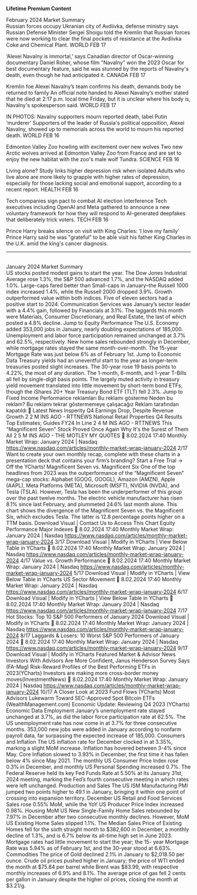**Lifetime Premium Content**

February 2024 Market Summary <br>
Russian forces occupy Ukranian city of Avdiivka, defense ministry says
Russian Defense Minister Sergei Shoigu told the Kremlin that Russian forces were now working to clear the final pockets of resistance at the Avdiivka Coke and Chemical Plant.
WORLD
FEB 17

‘Alexei Navalny is immortal,’ says Canadian director of Oscar-winning documentary
Daniel Roher, whose film "Navalny" won the 2023 Oscar for best documentary feature, said he was stunned by the reports of Navalny's death, even though he had anticipated it.
CANADA
FEB 17

Kremlin foe Alexei Navalny’s team confirms his death, demands body be returned to family
An official note handed to Alexei Navalny’s mother stated that he died at 2:17 p.m. local time Friday, but it is unclear where his body is, Navalny's spokesperson said.
WORLD
FEB 17

IN PHOTOS: Navalny supporters mourn reported death, label Putin ‘murderer’
Supporters of the leader of Russia's political opposition, Alexei Navalny, showed up to memorials across the world to mourn his reported death.
WORLD
FEB 16

Edmonton Valley Zoo howling with excitement over new wolves
Two new Arctic wolves arrived at Edmonton Valley Zoo from France and are set to enjoy the new habitat with the zoo's male wolf Tundra.
SCIENCE
FEB 16

Living alone? Study links higher depression risk when isolated
Adults who live alone are more likely to grapple with higher rates of depression, especially for those lacking social and emotional support, according to a recent report.
HEALTH
FEB 16

Tech companies sign pact to combat AI election interference
Tech executives including OpenAI and Meta gathered to announce a new voluntary framework for how they will respond to AI-generated deepfakes that deliberately trick voters.
TECH
FEB 16

Prince Harry breaks silence on visit with King Charles: ‘I love my family’
Prince Harry said he was "grateful" to be able visit his father King Charles in the U.K. amid the king's cancer diagnosis.

-------

<br>January 2024 Market Summary<br>
US stocks posted modest gains to start the year. The Dow Jones Industrial Average rose 1.3%, the S&P 500 advanced
1.7%, and the NASDAQ added 1.0%. Large-caps fared better than Small-caps in January–the Russell 1000 index increased 1.4%, while
the Russell 2000 dropped 3.9%. Growth outperformed value within both indices.
Five of eleven sectors had a positive start to 2024. Communication Services was January’s sector leader with a 4.4% gain, followed
by Financials at 3.1%. The laggards this month were Materials, Consumer Discretionary, and Real Estate, the last of which posted a 4.8%
decline.
Jump to Equity Performance
The U.S. Economy added 353,000 jobs in January, nearly doubling expectations of 185,000. Unemployment and labor force
participation remained unchanged at 3.7% and 62.5%, respectively. New home sales rebounded strongly in December, while mortgage
rates stayed the same month-over-month. The 15-year Mortgage Rate was just below 6% as of February 1st.
Jump to Economic Data
Treasury yields had an uneventful start to the year as longer-term treasuries posted slight increases. The 30-year rose 19 basis points to
4.22%, the most of any duration. The 1-month, 6-month, and 1-year T-Bills all fell by single-digit basis points. The largely muted activity in
treasury yield movement translated into little movement by short-term bond ETFs, though the iShares 20+ Year Treasury Bond ETF (TLT)
fell 2.3%.
Jump to Fixed Income Performance
reklamları
Bu reklamı gösterme Neden bu reklam?
Bu reklamı tekrar göstermemeye çalışacağız Reklam tarafından kapatıldı

Latest
News
Insperity Q4 Earnings Drop,
Despite Revenue Growth
2 2 M INS AGO - RTTNEWS
National Retail Properties Q4
Results Top Estimates;
Guides FY24 In Line
2 4 M INS AGO - RTTNEWS
This "Magnificent Seven"
Stock Proved Once Again
Why It's the Surest of Them
All
2 5 M INS AGO - THE MOTLEY
MY QUOTES 
8.02.2024 17:40 Monthly Market Wrap: January 2024 | Nasdaq
https://www.nasdaq.com/articles/monthly-market-wrap-january-2024 2/17
Want to create your own monthly recap, complete with these charts in a presentation deck that contains your firm’s branding? Start a Free
Trial →
Off the YCharts! Magnificent Seven vs. Magnificent Six
One of the top headlines from 2023 was the outperformance of the “Magnificent Seven” mega-cap stocks: Alphabet (GOOG, GOOGL),
Amazon (AMZN), Apple (AAPL), Meta Platforms (META), Microsoft (MSFT), NVIDIA (NVDA), and Tesla (TSLA).
However, Tesla has been the underperformer of this group over the past twelve months. The electric vehicle manufacturer has risen 8.1%
since last February, and plummeted 24.6% last month alone. This chart shows the divergence of the Magnificent Seven vs. the Magnificent
Six, which excludes Tesla. The latter is 12.8 percentage points higher on a TTM basis.
Download Visual | Contact Us to Access This Chart
Equity Performance
Major Indexes

8.02.2024 17:40 Monthly Market Wrap: January 2024 | Nasdaq
https://www.nasdaq.com/articles/monthly-market-wrap-january-2024 3/17
Download Visual | Modify in YCharts | View Below Table in YCharts

8.02.2024 17:40 Monthly Market Wrap: January 2024 | Nasdaq
https://www.nasdaq.com/articles/monthly-market-wrap-january-2024 4/17
Value vs. Growth Performance

8.02.2024 17:40 Monthly Market Wrap: January 2024 | Nasdaq
https://www.nasdaq.com/articles/monthly-market-wrap-january-2024 5/17
Download Visual | Modify in YCharts | View Below Table in YCharts
US Sector Movement

8.02.2024 17:40 Monthly Market Wrap: January 2024 | Nasdaq
https://www.nasdaq.com/articles/monthly-market-wrap-january-2024 6/17
Download Visual | Modify in YCharts | View Below Table in YCharts

8.02.2024 17:40 Monthly Market Wrap: January 2024 | Nasdaq
https://www.nasdaq.com/articles/monthly-market-wrap-january-2024 7/17
Hot Stocks: Top 10 S&P 500 Performers of January 2024
Download Visual | Modify in YCharts

8.02.2024 17:40 Monthly Market Wrap: January 2024 | Nasdaq
https://www.nasdaq.com/articles/monthly-market-wrap-january-2024 8/17
Laggards & Losers: 10 Worst S&P 500 Performers of January 2024

8.02.2024 17:40 Monthly Market Wrap: January 2024 | Nasdaq
https://www.nasdaq.com/articles/monthly-market-wrap-january-2024 9/17
Download Visual | Modify in YCharts
Featured Market & Advisor News
Investors With Advisors Are More Confident, Janus Henderson Survey Says (FA-Mag)
Risk-Reward Profiles of the Best Performing ETFs in 2023(YCharts)
Investors are making more cross-border money moves(InvestmentNews)

8.02.2024 17:40 Monthly Market Wrap: January 2024 | Nasdaq
https://www.nasdaq.com/articles/monthly-market-wrap-january-2024 10/17
A Closer Look at 2023 Fund Flows (YCharts)
Most Advisors Lukewarm Toward SEC-Approved Spot Bitcoin ETFs (WealthManagement.com)
Economic Update: Reviewing Q4 2023 (YCharts)
Economic Data
Employment
January’s unemployment rate stayed unchanged at 3.7%, as did the labor force participation rate at 62.5%. The US unemployment rate
has now come in at 3.7% for three consecutive months. 353,000 new jobs were added in January according to nonfarm payroll data, far
surpassing the expected increase of 185,000.
Consumers and Inflation
The US inflation rate for December clocked in at 3.35%, marking a slight MoM increase. Inflation has hovered between 3-4% since
May. Core Inflation slowed to 3.93% in December, the first time it has fallen below 4% since May 2021. The monthly US Consumer Price
Index rose 0.3% in December, and monthly US Personal Spending increased 0.7%. The Federal Reserve held its key Fed Funds Rate at
5.50% at its January 31st, 2024 meeting, marking the Fed’s fourth consecutive meeting in which rates were left unchanged.
Production and Sales
The US ISM Manufacturing PMI jumped two points higher to 49.1 in January, bringing it within one point of crossing into expansion
territory. December US Retail and Food Services Sales rose 0.55% MoM, while the YoY US Producer Price Index increased 0.98%.
Housing
MoM US New Single-Family Home Sales rebounded by 7.97% in December after two consecutive monthly declines. However, MoM US
Existing Home Sales slipped 1.1%. The Median Sales Price of Existing Homes fell for the sixth straight month to $382,600 in December, a
monthly decline of 1.3%, and is 6.7% below its all-time high set in June 2023. Mortgage rates had little movement to start the year; the 15-
year Mortgage Rate was 5.94% as of February 1st, and the 30-year stood at 6.63%.
Commodities
The price of Gold declined 2.1% in January to $2,018.50 per ounce. Crude oil prices pushed higher in January; the price of WTI ended the
month at $75.84 per barrel while Brent was $83.99, with respective monthly increases of 6.9% and 8.1%. The average price of gas fell 2
cents per gallon in January despite the higher oil prices, closing the month at $3.21/g.

